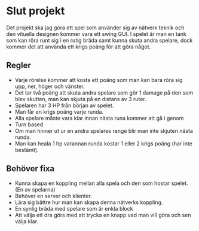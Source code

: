 # Slut projekt
Det projekt ska jag göra ett spel som använder sig av
nätverk teknik och den vituella designen kommer vara ett swing GUI.
I spelet är man en tank som kan röra runt sig i en rutig bräda
samt kunna skuta andra spelare, dock kommer det att använda ett krigs poäng för att göra något.

## Regler 
- Varje rörelse kommer att kosta ett poäng som man kan bara röra sig upp, ner, höger och vänster.
- Det tar två poäng att skuta andra spelare som gör 1 damage på den som blev skutten, man kan skjuta på en distans av 3 ruter.
- Spelaren har 3 HP från början av spelet.
- Man får en krigs poäng varje runda.
- Alla spelare måste vara klar innan nästa runa kommer att gå i genom
- Turn based
- Om man hinner ut ur en andra spelares range blir man inte skjuten nästa runda. 
- Man kan heala 1 hp varannan runda kostar 1 eller 2 krigs poäng (har inte bestämt).

## Behöver fixa
- Kunna skapa en koppling mellan alla spela och den som hostar spelet.(En av spelarna)
- Behöver en server och klienter.
- Lära sig bättre hur man kan skapa denna nätverks koppling.
- En synlig bräda med spelare som är enkla block
- Att välja ett dra görs med att trycka en knapp vad man vill göra och sen välja klar.